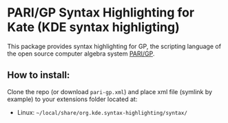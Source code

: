 # PARI/GP Syntax Highlighting for Kate (KDE syntax highligting)

This package provides syntax highlighting for GP, the scripting language of the open source computer algebra system [PARI/GP](https://pari.math.u-bordeaux.fr/).

## How to install:

Clone the repo (or download `pari-gp.xml`) and place xml file (symlink by example) to your extensions folder located at:

* Linux: `~/local/share/org.kde.syntax-highlighting/syntax/`
